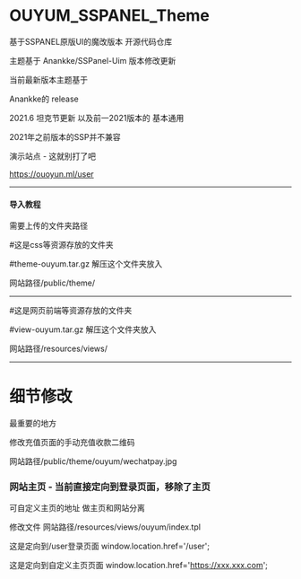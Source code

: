 # OUYUM_SSPANEL_Theme
基于SSPANEL原版UI的魔改版本 开源代码仓库

主题基于
Anankke/SSPanel-Uim 版本修改更新

当前最新版本主题基于

Anankke的 release

2021.6 坦克节更新 以及前一2021版本的 基本通用

2021年之前版本的SSP并不兼容

演示站点 - 这就别打了吧

https://ouoyun.ml/user

__________________________________________


#### 导入教程

需要上传的文件夹路径

#这是css等资源存放的文件夹

#theme-ouyum.tar.gz 解压这个文件夹放入


网站路径/public/theme/

__________________________________________

#这是网页前端等资源存放的文件夹

#view-ouyum.tar.gz 解压这个文件夹放入


网站路径/resources/views/

__________________________________________


# 细节修改

最重要的地方

修改充值页面的手动充值收款二维码

网站路径/public/theme/ouyum/wechatpay.jpg


### 网站主页 - 当前直接定向到登录页面，移除了主页
可自定义主页的地址 做主页和网站分离

修改文件
网站路径/resources/views/ouyum/index.tpl

这是定向到/user登录页面
window.location.href='/user';

这是定向到自定义主页页面
window.location.href='https://xxx.xxx.com';










